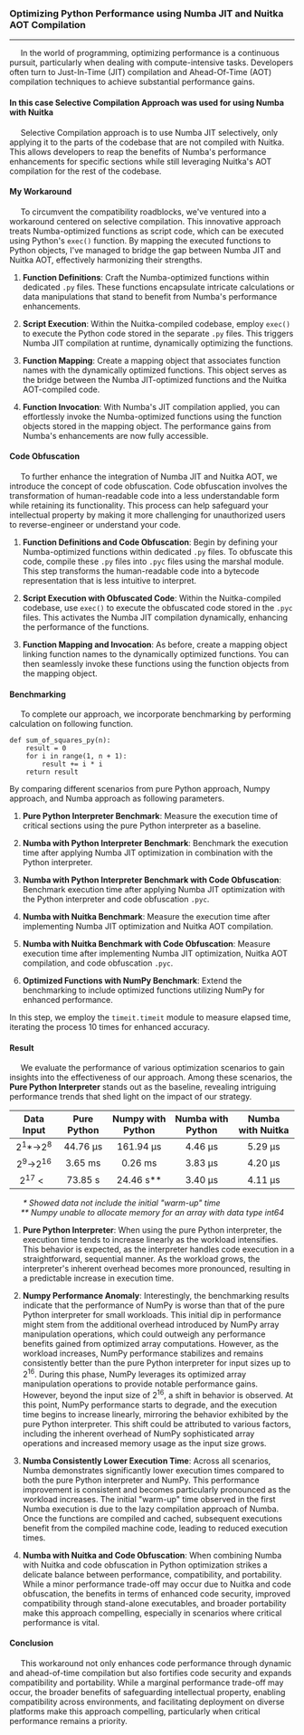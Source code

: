 ### Optimizing Python Performance using Numba JIT and Nuitka AOT Compilation
***
&nbsp;&nbsp;&nbsp;&nbsp;
In the world of programming, optimizing performance is a continuous pursuit, particularly when dealing with
compute-intensive tasks. Developers often turn to Just-In-Time (JIT) compilation and Ahead-Of-Time (AOT) compilation
techniques to achieve substantial performance gains.

#### In this case Selective Compilation Approach was used for using Numba with Nuitka
&nbsp;&nbsp;&nbsp;&nbsp;
Selective Compilation approach is to use Numba JIT selectively, only applying it to the parts of the codebase that are
not compiled with Nuitka. This allows developers to reap the benefits of Numba's performance enhancements for specific
sections while still leveraging Nuitka's AOT compilation for the rest of the codebase.

#### My Workaround
&nbsp;&nbsp;&nbsp;&nbsp;
To circumvent the compatibility roadblocks, we've ventured into a workaround centered on selective compilation. This
innovative approach treats Numba-optimized functions as script code, which can be executed using Python's `exec()`
function. By mapping the executed functions to Python objects, I've managed to bridge the gap between Numba JIT and
Nuitka AOT, effectively harmonizing their strengths.

1. **Function Definitions**: Craft the Numba-optimized functions within dedicated `.py` files. These functions 
encapsulate intricate calculations or data manipulations that stand to benefit from Numba's performance enhancements.

2. **Script Execution**: Within the Nuitka-compiled codebase, employ `exec()` to execute the Python code stored in the
separate `.py` files. This triggers Numba JIT compilation at runtime, dynamically optimizing the functions.

3. **Function Mapping**: Create a mapping object that associates function names with the dynamically optimized
functions. This object serves as the bridge between the Numba JIT-optimized functions and the Nuitka AOT-compiled code.

4. **Function Invocation**: With Numba's JIT compilation applied, you can effortlessly invoke the Numba-optimized
functions using the function objects stored in the mapping object. The performance gains from Numba's enhancements
are now fully accessible.

#### Code Obfuscation
&nbsp;&nbsp;&nbsp;&nbsp;
To further enhance the integration of Numba JIT and Nuitka AOT, we introduce the concept of code obfuscation. Code
obfuscation involves the transformation of human-readable code into a less understandable form while retaining its
functionality. This process can help safeguard your intellectual property by making it more challenging for unauthorized
users to reverse-engineer or understand your code.

1. **Function Definitions and Code Obfuscation**: Begin by defining your Numba-optimized functions within dedicated `.py` 
files. To obfuscate this code, compile these `.py` files into `.pyc` files using the marshal module. This step
transforms the human-readable code into a bytecode representation that is less intuitive to interpret.

2. **Script Execution with Obfuscated Code**: Within the Nuitka-compiled codebase, use `exec()` to execute the obfuscated
code stored in the `.pyc` files. This activates the Numba JIT compilation dynamically, enhancing the performance of the
functions.

3. **Function Mapping and Invocation**: As before, create a mapping object linking function names to the dynamically
optimized functions. You can then seamlessly invoke these functions using the function objects from the mapping object.

#### Benchmarking
&nbsp;&nbsp;&nbsp;&nbsp;
To complete our approach, we incorporate benchmarking by performing calculation on following function.
```
def sum_of_squares_py(n):
    result = 0
    for i in range(1, n + 1):
        result += i * i
    return result
```
By comparing different scenarios from pure Python approach, Numpy 
approach, and Numba approach as following parameters.

1. **Pure Python Interpreter Benchmark**: Measure the execution time of critical sections using the pure Python
interpreter as a baseline.

2. **Numba with Python Interpreter Benchmark**: Benchmark the execution time after applying Numba JIT optimization in
combination with the Python interpreter.

3. **Numba with Python Interpreter Benchmark with Code Obfuscation**: Benchmark execution time after applying Numba JIT
optimization with the Python interpreter and code obfuscation `.pyc`.

4. **Numba with Nuitka Benchmark**: Measure the execution time after implementing Numba JIT optimization and Nuitka AOT
compilation.

5. **Numba with Nuitka Benchmark with Code Obfuscation**: Measure execution time after implementing Numba JIT
optimization, Nuitka AOT compilation, and code obfuscation `.pyc`.

6. **Optimized Functions with NumPy Benchmark**: Extend the benchmarking to include optimized functions utilizing NumPy
for enhanced performance.

In this step, we employ the `timeit.timeit` module to measure elapsed time, iterating the process 10 times for enhanced
accuracy.

#### Result
&nbsp;&nbsp;&nbsp;&nbsp;
We evaluate the performance of various optimization scenarios to gain insights into the effectiveness of our approach.
Among these scenarios, the **Pure Python Interpreter** stands out as the baseline, revealing intriguing performance trends
that shed light on the impact of our strategy.

|          Data Input          | Pure Python | Numpy with Python | Numba with Python | Numba with Nuitka |
|:----------------------------:|:-----------:|:-----------------:|:-----------------:|:-----------------:|
| 2<sup>1</sup>*→2<sup>8</sup> |  44.76 µs   |     161.94 µs     |      4.46 µs      |      5.29 µs      |
| 2<sup>9</sup>→2<sup>16</sup> |   3.65 ms   |      0.26 ms      |      3.83 µs      |      4.20 µs      |
| 2<sup>17</sup> <&nbsp;&nbsp; |   73.85 s   |     24.46 s**     |      3.40 µs      |      4.11 µs      |


&nbsp;&nbsp;&nbsp;&nbsp;
_&nbsp;* Showed data not include the initial "warm-up" time_
\
&nbsp;&nbsp;&nbsp;&nbsp;
_** Numpy unable to allocate memory for an array with data type int64_

1. **Pure Python Interpreter**: When using the pure Python interpreter, the execution time tends to increase linearly as
the workload intensifies. This behavior is expected, as the interpreter handles code execution in a straightforward,
sequential manner. As the workload grows, the interpreter's inherent overhead becomes more pronounced, resulting in a
predictable increase in execution time.

2. **Numpy Performance Anomaly**: Interestingly, the benchmarking results indicate that the performance of NumPy is
worse than that of the pure Python interpreter for small workloads. This initial dip in performance might stem from the
additional overhead introduced by NumPy array manipulation operations, which could outweigh any performance benefits
gained from optimized array computations. However, as the workload increases, NumPy performance stabilizes and remains
consistently better than the pure Python interpreter for input sizes up to 2<sup>16</sup>. During this phase, NumPy
leverages its optimized array manipulation operations to provide notable performance gains. However, beyond the input
size of 2<sup>16</sup>, a shift in behavior is observed. At this point, NumPy performance starts to degrade, and the
execution time begins to increase linearly, mirroring the behavior exhibited by the pure Python interpreter. This shift
could be attributed to various factors, including the inherent overhead of NumPy sophisticated array operations and
increased memory usage as the input size grows.

3. **Numba Consistently Lower Execution Time**: Across all scenarios, Numba demonstrates significantly lower execution
times compared to both the pure Python interpreter and NumPy. This performance improvement is consistent and becomes
particularly pronounced as the workload increases. The initial "warm-up" time observed in the first Numba execution is
due to the lazy compilation approach of Numba. Once the functions are compiled and cached, subsequent executions benefit
from the compiled machine code, leading to reduced execution times.

4. **Numba with Nuitka and Code Obfuscation**: When combining Numba with Nuitka and code obfuscation in Python 
optimization strikes a delicate balance between performance, compatibility, and portability. While a minor performance
trade-off may occur due to Nuitka and code obfuscation, the benefits in terms of enhanced code security, improved
compatibility through stand-alone executables, and broader portability make this approach compelling, especially in
scenarios where critical performance is vital.

#### Conclusion
&nbsp;&nbsp;&nbsp;&nbsp;
This workaround not only enhances code performance through dynamic and ahead-of-time compilation but also fortifies code
security and expands compatibility and portability. While a marginal performance trade-off may occur, the broader
benefits of safeguarding intellectual property, enabling compatibility across environments, and facilitating deployment
on diverse platforms make this approach compelling, particularly when critical performance remains a priority.